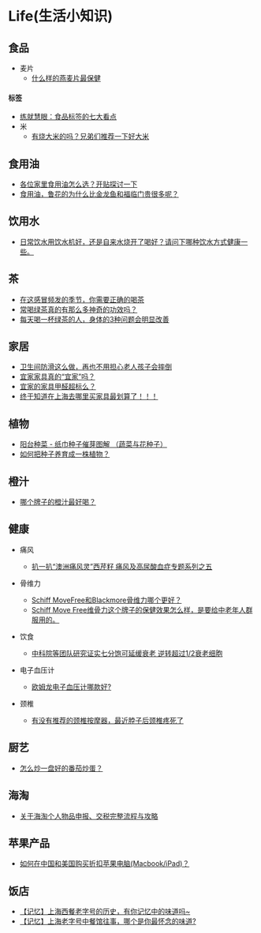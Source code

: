 # Life(生活小知识)

## 食品
* 麦片
  * [什么样的燕麦片最保健](http://snowheart19.blog.sohu.com/173481473.html)
#### 标签
  * [练就慧眼：食品标签的七大看点](http://snowheart19.blog.sohu.com/72296829.html)
* 米
  * [有烧大米的吗？兄弟们推荐一下好大米](http://forum.xitek.com/forum-viewthread-tid-845925-extra-page%3D1-ordertype-2-t-1481253719.html)

## 食用油
* [各位家里食用油怎么选？开贴探讨一下](http://forum.xitek.com/forum-viewthread-tid-1072347-extra-page%3D1-ordertype-2-t-1481254278.html)
* [食用油，鲁花的为什么比金龙鱼和福临门贵很多呢？](http://forum.xitek.com/thread-1421696-1-1-2.html)

## 饮用水
* [日常饮水用饮水机好，还是自来水烧开了喝好？请问下哪种饮水方式健康一些。](https://www.zhihu.com/question/20968081)

## 茶
* [在这感冒频发的季节，你需要正确的喝茶](https://zhuanlan.zhihu.com/p/24940468)
* [常喝绿茶真的有那么多神奇的功效吗？](https://zhuanlan.zhihu.com/p/113673829)
* [每天喝一杯绿茶的人，身体的3种问题会明显改善](https://zhuanlan.zhihu.com/p/51428212)

## 家居
* [卫生间防滑这么做，再也不用担心老人孩子会摔倒](https://zhuanlan.zhihu.com/p/21861489)
* [宜家家具真的“宜家”吗？](http://www.okoer.com/report/ikea)
* [宜家的家具甲醛超标么？](http://www.zhihu.com/question/21307878)
* [终于知道在上海去哪里买家具最划算了！！！ ](http://www.douban.com/group/topic/89266297/?type=like)

## 植物
* [阳台种菜 - 纸巾种子催芽图解 （蔬菜与花种子）](http://www.taohua001.com/thread-4583-1-1.html)
* [如何把种子养育成一株植物？](https://www.zhihu.com/question/23441243)

## 橙汁
* [哪个牌子的橙汁最好喝？](https://www.zhihu.com/question/22511391)

## 健康
* 痛风
  * [扒一扒“澳洲痛风灵”西芹籽 痛风及高尿酸血症专题系列之五](https://www.sohu.com/a/167284469_387820)

* 骨维力
  * [Schiff MoveFree和Blackmore骨维力哪个更好？](https://www.zhihu.com/question/278726830)
  * [Schiff Move Free维骨力这个牌子的保健效果怎么样，是要给中老年人群服用的。](https://www.zhihu.com/question/46399868)

* 饮食
  * [中科院等团队研究证实七分饱可延缓衰老 逆转超过1/2衰老细胞](https://www.sohu.com/a/385608566_100191015)

* 电子血压计
  * [欧姆龙电子血压计哪款好?](https://www.zhihu.com/question/21257211)

* 颈椎
  * [有没有推荐的颈椎按摩器，最近脖子后颈椎疼死了](https://v2ex.com/t/662588)

## 厨艺
* [怎么炒一盘好的番茄炒蛋？](https://www.zhihu.com/question/28685187/answer/41906650)

## 海淘
* [关于海淘个人物品申报、交税完整流程与攻略](https://post.smzdm.com/p/391910/)

## 苹果产品
* [如何在中国和美国购买折扣苹果电脑(Macbook/iPad)？](https://www.zhihu.com/question/310099545)

## 饭店
* [【记忆】上海西餐老字号的历史，有你记忆中的味道吗~](https://mp.weixin.qq.com/s/M0SvDT6VmmYpxoQwK7vJWg)
* [【记忆】上海老字号中餐馆往事，哪个是你最怀念的味道?](https://mp.weixin.qq.com/s/Kk3agTBYhwV872Shy1ESqA)
